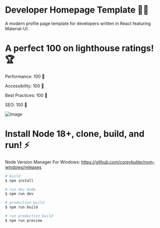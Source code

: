 # Developer Homepage Template :man_technologist:
A modern profile page template for developers written in React featuring Material-UI.

# A perfect 100 on lighthouse ratings! :trophy:

Performance: 100 :1st_place_medal:

Accessibility: 100 :1st_place_medal:

Best Practices: 100 :1st_place_medal:

SEO: 100 :1st_place_medal:

![image](https://github.com/roman-pendrak/Developer-Homepage-Template/assets/79618125/d3133aac-c0fe-480b-96cb-12202b87afee)

# Install Node 18+, clone, build, and run! :zap: 
Node Version Manager For Windows: https://github.com/coreybutler/nvm-windows/releases
```bash
# build
$ npm install

# run dev mode
$ npm run dev

# production build
$ npm run build

# run production build
$ npm run preview
```
